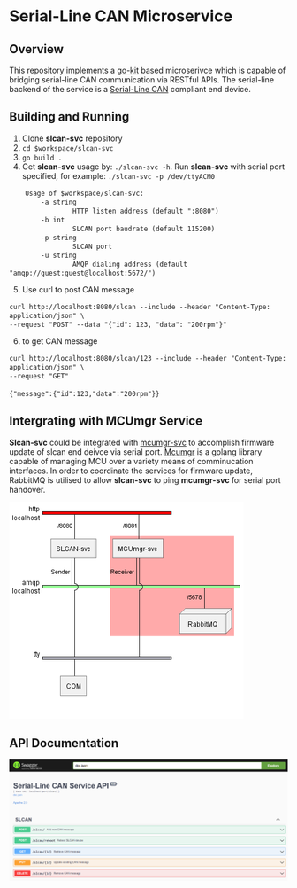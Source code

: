 # Serial-Line CAN Microservice


## Overview


This repository implements a [go-kit](https://github.com/go-kit/kit) based microserivce which is capable of bridging serial-line CAN communication via RESTful APIs. The serial-line backend of the service is a [Serial-Line CAN](https://github.com/torvalds/linux/blob/master/drivers/net/can/slcan/slcan-core.c) compliant end device.


## Building and Running


1. Clone **slcan-svc** repository
2. ``cd $workspace/slcan-svc``
3. ``go build .``
4. Get **slcan-svc** usage by: ``./slcan-svc -h``. Run **slcan-svc** with serial port specified, for example: ``./slcan-svc -p /dev/ttyACM0``


```
    Usage of $workspace/slcan-svc:
        -a string
                HTTP listen address (default ":8080")
        -b int
                SLCAN port baudrate (default 115200)
        -p string
                SLCAN port
        -u string
                AMQP dialing address (default "amqp://guest:guest@localhost:5672/")
```

5. Use curl to post CAN message

```
curl http://localhost:8080/slcan --include --header "Content-Type: application/json" \
--request "POST" --data "{"id": 123, "data": "200rpm"}"
```

6. to get CAN message

```
curl http://localhost:8080/slcan/123 --include --header "Content-Type: application/json" \
--request "GET"

{"message":{"id":123,"data":"200rpm"}}

```
## Intergrating with MCUmgr Service


**Slcan-svc** could be integrated with [mcumgr-svc](https://github.com/jonathanyhliang/mcumgr-svc) to accomplish firmware update of slcan end deivce via serial port. [Mcumgr](https://github.com/apache/mynewt-mcumgr) is a golang library capable of managing MCU over a variety means of comminucation interfaces. In order to coordinate the services for firmware update, RabbitMQ is utilised to allow **slcan-svc** to ping **mcumgr-svc** for serial port handover.

![slcan-group](/plantuml/diag/slcan-group/slcan-group.png)


## API Documentation

 
![api docs](/plantuml/diag/swag_ui.png)
